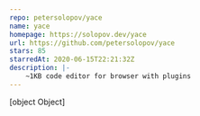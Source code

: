 ```yaml
---
repo: petersolopov/yace
name: yace
homepage: https://solopov.dev/yace
url: https://github.com/petersolopov/yace
stars: 85
starredAt: 2020-06-15T22:21:32Z
description: |-
    ~1KB code editor for browser with plugins
---
```


[object Object]
